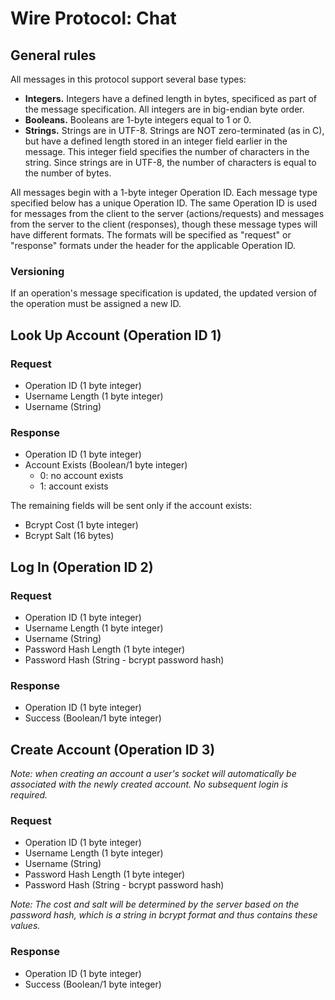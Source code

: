 # Wire Protocol: Chat

## General rules

All messages in this protocol support several base types:

- **Integers.** Integers have a defined length in bytes, specificed as part of the message specification. All integers are in big-endian byte order.
- **Booleans.** Booleans are 1-byte integers equal to 1 or 0.
- **Strings.** Strings are in UTF-8. Strings are NOT zero-terminated (as in C), but have a defined length stored in an integer field earlier in the message. This integer field specifies the number of characters in the string. Since strings are in UTF-8, the number of characters is equal to the number of bytes.

All messages begin with a 1-byte integer Operation ID. Each message type specified below has a unique Operation ID. The same Operation ID is used for messages from the client to the server (actions/requests) and messages from the server to the client (responses), though these message types will have different formats. The formats will be specified as "request" or "response" formats under the header for the applicable Operation ID.

### Versioning

If an operation's message specification is updated, the updated version of the operation must be assigned a new ID.

## Look Up Account (Operation ID 1)

### Request

- Operation ID (1 byte integer)
- Username Length (1 byte integer)
- Username (String)

### Response

- Operation ID (1 byte integer)
- Account Exists (Boolean/1 byte integer)
  - 0: no account exists
  - 1: account exists

The remaining fields will be sent only if the account exists:

- Bcrypt Cost (1 byte integer)
- Bcrypt Salt (16 bytes)

## Log In (Operation ID 2)

### Request

- Operation ID (1 byte integer)
- Username Length (1 byte integer)
- Username (String)
- Password Hash Length (1 byte integer)
- Password Hash (String - bcrypt password hash)

### Response

- Operation ID (1 byte integer)
- Success (Boolean/1 byte integer)

## Create Account (Operation ID 3)

_Note: when creating an account a user's socket will automatically be associated with the newly created account. No subsequent login is required._

### Request

- Operation ID (1 byte integer)
- Username Length (1 byte integer)
- Username (String)
- Password Hash Length (1 byte integer)
- Password Hash (String - bcrypt password hash)

_Note: The cost and salt will be determined by the server based on the password hash, which is a string in bcrypt format and thus contains these values._

### Response

- Operation ID (1 byte integer)
- Success (Boolean/1 byte integer)
